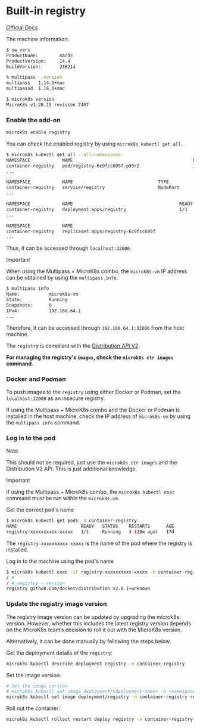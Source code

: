 # Built-in registry

[Official Docs](https://microk8s.io/docs/registry-built-in)

The machine information:

```bash
$ sw_vers
ProductName:		macOS
ProductVersion:		14.4
BuildVersion:		23E214

% multipass --version
multipass   1.14.1+mac
multipassd  1.14.1+mac

$ microk8s version
MicroK8s v1.28.15 revision 7407
```

### Enable the add-on

```bash
microk8s enable registry
```

You can check the enabled registry by using `microk8s kubectl get all`.

```bash
$ microk8s kubectl get all --all-namespaces
NAMESPACE            NAME                                             READY   STATUS    RESTARTS      AGE
container-registry   pod/registry-6c9fcc695f-p55r2                    1/1     Running   3 (27s ago)   17d
...

NAMESPACE            NAME                                TYPE           CLUSTER-IP       EXTERNAL-IP    PORT(S)                  AGE
container-registry   service/registry                    NodePort       10.152.183.133   <none>         5000:32000/TCP           17d
...

NAMESPACE            NAME                                        READY   UP-TO-DATE   AVAILABLE   AGE
container-registry   deployment.apps/registry                    1/1     1            1           17d
...

NAMESPACE            NAME                                                   DESIRED   CURRENT   READY   AGE
container-registry   replicaset.apps/registry-6c9fcc695f                    1         1         1       17d
...
```

Thus, it can be accessed through `localhost:32000`.

> [!IMPORTANT]
> When using the Multipass + MicroK8s combo, the `microk8s-vm` IP address can be obtained by using the `multipass info`.
>
> ```bash
> $ multipass info
> Name:           microk8s-vm
> State:          Running
> Snapshots:      0
> IPv4:           192.168.64.1
> ...
> ```
>
> Therefore, it can be accessed through `192.168.64.1:32000` from the host machine.

The `registry` is compliant with the [Distribution API V2](https://distribution.github.io/distribution/spec/api/). 

__For managing the registry's `images`, check the `microk8s ctr images` command__.

### Docker and Podman

To push images to the `registry` using either Docker or Podman, set the `localhost:32000` as an insecure registry. 

If using the Multipass + MicroK8s combo and the Docker or Podman is installed in the host machine, check the IP address of `microk8s-vm` by using the `multipass info` command.

### Log in to the pod

> [!NOTE]
> This should not be required, just use the `microk8s ctr images` and the Distribution V2 API. This is just additional knowledge.

> [!IMPORTANT]
> If using the Multipass + Microk8s combo, the `microk8s kubectl exec` command must be run within the `microk8s-vm`.

Get the correct pod's name

```bash
$ microk8s kubectl get pods -n container-registry
NAME                        READY   STATUS    RESTARTS      AGE
registry-xxxxxxxxxx-xxxxx   1/1     Running   3 (29m ago)   17d
```

The `registry-xxxxxxxxxx-xxxxx` is the name of the pod where the registry is installed.

Log in to the machine using the pod's name

```bash
$ microk8s kubectl exec -it registry-xxxxxxxxxx-xxxxx -n container-registry -- /bin/sh
/ #
/ # registry --version
registry github.com/docker/distribution v2.8.1+unknown
```

### Update the registry image version

The registry image version can be updated by upgrading the microk8s version. However, whether this includes the latest registry version depends on the MicroK8s team’s decision to roll it out with the MicroK8s version. 

Alternatively, it can be done manually by following the steps below.

Get the deployment details of the `registry`:

```bash
microk8s kubectl describe deployment registry -n container-registry
```

Set the image version:

```bash
# Set the image version
# microk8s kubectl set image deployment/<deployment-name> -n <namespace> <container-name>=<image-name>:<tag>
microk8s kubectl set image deployment/registry -n container-registry registry=registry:2.8.3
```

Roll out the container:

```bash
microk8s kubectl rollout restart deploy registry -n container-registry
```
